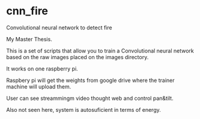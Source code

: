 # cnn_fire
Convolutional neural network to detect fire


My Master Thesis.

This is a set of scripts that allow you to train a Convolutional neural network based on the raw images placed on the images directory.

It works on one raspberry pi.

Raspbery pi will get the weights from google drive where the trainer machine will upload them.

User can see streammingm video thought web and control pan&tilt. 

Also not seen here, system is autosuficient in terms of energy.